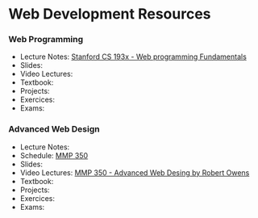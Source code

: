 # Web Development Resources

### Web Programming

- Lecture Notes: [Stanford CS 193x - Web programming Fundamentals](https://web.stanford.edu/class/archive/cs/cs193x/cs193x.1176/lectures/)
- Slides:
- Video Lectures:
- Textbook:
- Projects:
- Exercices:
- Exams:

### Advanced Web Design

- Lecture Notes:
- Schedule: [MMP 350](https://owenroberts.github.io/mmp350/schedule.html)
- Slides:
- Video Lectures: [MMP 350 - Advanced Web Desing by Robert Owens](https://www.youtube.com/playlist?list=PLSqAxglrKGAz8BauEND9bAjjkMPRexl1i)
- Textbook:
- Projects:
- Exercices:
- Exams:

